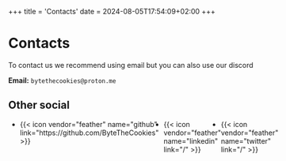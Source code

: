 +++
title = 'Contacts'
date = 2024-08-05T17:54:09+02:00
+++

# Contacts

To contact us we recommend using email but you can also use our discord

**Email:** `bytethecookies@proton.me`

## Other social

<div>
  <ul style='display: flex;'>
    <li class='icon_contacts' style='margin: 0px 10px 0px 0px'>
      {{< icon vendor="feather" name="github" link="https://github.com/ByteTheCookies" >}}
    </li>
    <li class='icon_contacts'>
      {{< icon vendor="feather" name="linkedin" link="/" >}}
    </li>
    <li class='icon_contacts'>
      {{< icon vendor="feather" name="twitter" link="/" >}}
    </li>
  </ul>
</div>
